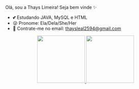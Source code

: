 Olá, sou a Thays Limeira! Seja bem vinde ✨

- 💕 Estudando JAVA, MySQL e HTML
- 😜 Pronome: Ela/Dela/She/Her
- 📩 Contrate-me no email: thaysleal2594@gmail.com

<div align="center">
  <a href="https://github.com/thayslimeira">
  <img height="150em" src="https://github-readme-stats.vercel.app/api?username=thayslimeira&show_icons=true&theme=dracula&include_all_commits=true&count_private=true"/>
  <img height="150em" src="https://github-readme-stats.vercel.app/api/top-langs/?username=thayslimeira&layout=compact&langs_count=7&theme=dracula"/>
</div>
